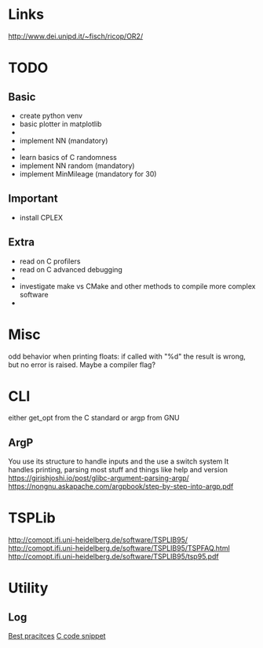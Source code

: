 # Links

http://www.dei.unipd.it/~fisch/ricop/OR2/

# TODO
## Basic
 - create python venv 
 - basic plotter in matplotlib 
 - 
 - implement NN (mandatory)
 - 
 - learn basics of C randomness 
 - implement NN random (mandatory) 
 - implement MinMileage (mandatory for 30)
## Important
 - install CPLEX
## Extra
 - read on C profilers
 - read on C advanced debugging
 - 
 - investigate make vs CMake and other methods to compile more complex software
 - 

# Misc
odd behavior when printing floats: if called with "%d" the result is wrong, but no error is raised. Maybe a compiler flag?

# CLI
either get_opt from the C standard or argp from GNU
## ArgP
You use its structure to handle inputs and the use a switch system 
It handles printing, parsing most stuff and things like help and version
https://girishjoshi.io/post/glibc-argument-parsing-argp/
https://nongnu.askapache.com/argpbook/step-by-step-into-argp.pdf

# TSPLib
http://comopt.ifi.uni-heidelberg.de/software/TSPLIB95/
http://comopt.ifi.uni-heidelberg.de/software/TSPLIB95/TSPFAQ.html
http://comopt.ifi.uni-heidelberg.de/software/TSPLIB95/tsp95.pdf


# Utility

## Log
[Best pracitces](https://dev.to/raysaltrelli/logging-best-practices-obo)
[C code snippet](https://tuttlem.github.io/2012/12/08/simple-logging-in-c.html)